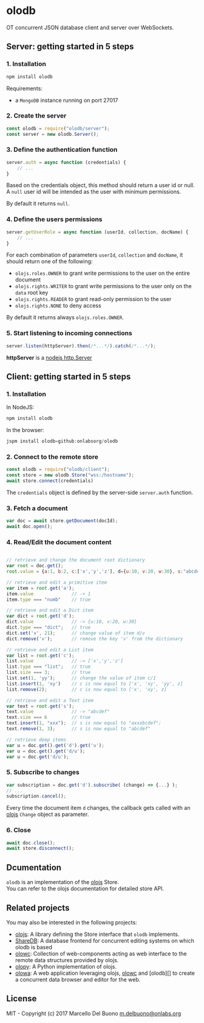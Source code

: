 # olodb
OT concurrent JSON database client and server over WebSockets.


## Server: getting started in 5 steps

### 1. Installation
```javascript
npm install olodb
```
Requirements:
- a `MongoDB` instance running on port 27017

### 2. Create the server
```javascript
const olodb = require("olodb/server");
const server = new olodb.Server();
```

### 3. Define the authentication function
```javascript
server.auth = async function (credentials) {
    // ...
}
```
Based on the credentials object, this method should return a user id or null. 
A `null` user id will be intended as the user with minimum permissions.  
    
By default it returns `null`.  


### 4. Define the users permissions
```javascript
server.getUserRole = async function (userId, collection, docName) {
    // ...
}
```
For each combination of parameters `userId`, `collection` and `docName`, it should return one of the following:
- `olojs.roles.OWNER` to grant write permissions to the user on the entire document
- `olojs.rights.WRITER` to grant write permissions to the user only on the `data` root key
- `olojs.rights.READER` to grant read-only permission to the user 
- `olojs.rights.NONE` to deny access 
  
By default it returns always `olojs.roles.OWNER`.  


### 5. Start listening to incoming connections
```javascript
server.listen(httpServer).then(/*...*/).catch(/*...*/);
```
**httpServer** is a [nodejs http.Server](https://nodejs.org/dist/latest-v6.x/docs/api/http.html#http_class_http_server)


## Client: getting started in 5 steps

### 1. Installation

In NodeJS:
```javascript
npm install olodb
```

In the browser:
```javascript
jspm install olodb=github:onlabsorg/olodb
```

### 2. Connect to the remote store
```javascript
const olodb = require("olodb/client");
const store = new olodb.Store("wss:/hostname");
await store.connect(credentials)
```
The `credentials` object is defined by the server-side `server.auth` function.


### 3. Fetch a document
```javascript
var doc = await store.getDocument(docId);
await doc.open();
```

### 4. Read/Edit the document content
```javascript

// retrieve and change the document root dictionary
var root = doc.get();
root.value = {a:1, b:2, c:['x','y','z'], d={u:10, v:20, w:30}, s:"abcdef"};

// retrieve and edit a primitive item
var item = root.get('a');
item.value              // -> 1
item.type === "numb"    // true

// retrieve and edit a Dict item
var dict = root.get('d');
dict.value              // -> {u:10, v:20, w:30}
dict.type === "dict";   // true
dict.set('v', 21);      // change value of item d/v
dict.remove('v');       // remove the key 'v' from the dictionary

// retrieve and edit a List item
var list = root.get('c');
list.value              // -> ['x','y','z']
list.type === "list";   // true
list.size === 3;        // true
list.set(1, 'yy');      // change the value of item c/1
list.insert(1, 'xy')    // c is now equal to ['x', 'xy', 'yy', z]
list.remove(2);         // c is now equal to ['x', 'xy', z]

// retrieve and edit a Text item
var text = root.get('s');
text.value              // -> "abcdef"
text.size === 6         // true
text.insert(1, "xxx");  // s is now equal to "axxxbcdef";
text.remove(1, 3);      // s is now equal to "abcdef"

// retrieve deep items
var u = doc.get().get('d').get('u');
var u = doc.get().get('d/u');
var u = doc.get('d/u');
```

### 5. Subscribe to changes
```javascript
var subscription = doc.get('d').subscribe( (change) => {...} );
// ...
subscription.cancel();
```

Every time the document item `d` changes, the callback gets called with
an [olojs][] `Change` object as parameter.  


### 6. Close
```javascript
await doc.close();
await store.disconnect();
```


## Dcumentation
`olodb` is an implementation of the [olojs][] Store.  
You can refer to the olojs documentation for detailed store API.



## Related projects

You may also be interested in the following projects:

* [olojs][]: A library defining the Store interface that `olodb` implements.
* [ShareDB][]: A database frontend for concurrent editing systems on which olodb is based
* [olowc][]: Collection of web-components acting as web interface to the remote data structures provided by olojs.
* [olopy][]: A Python implementation of olojs.
* [olowa][]: A web application leveraging olojs, [olowc][] and [olodb][] to create a
  concurrent data browser and editor for the web.


## License
MIT - Copyright (c) 2017 Marcello Del Buono <m.delbuono@onlabs.org>




[olowa]: https://github.com/onlabsorg/olowa
[olojs]: https://github.com/onlabsorg/olojs
[olowc]: https://github.com/onlabsorg/olowc
[olopy]: https://github.com/onlabsorg/olopy
[ShareDB]: https://github.com/share/sharedb

